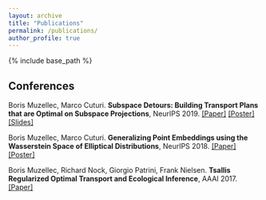 ```yaml
---
layout: archive
title: "Publications"
permalink: /publications/
author_profile: true
---
```


{% include base_path %}

## Conferences ##

Boris Muzellec, Marco Cuturi.
  **Subspace Detours: Building Transport Plans that are Optimal on Subspace Projections**, NeurIPS 2019. [[Paper]](https://arxiv.org/abs/1905.10099) [[Poster]](https://borismuzellec.github.io/publications/poster_subspaceOT_final.pdf) [[Slides]](https://borismuzellec.github.io/publications/slides_subspace_detours.pdf)

Boris Muzellec, Marco Cuturi.
  **Generalizing Point Embeddings using the Wasserstein Space of Elliptical Distributions**, NeurIPS 2018. [[Paper]](https://arxiv.org/abs/1805.07594) [[Poster]](https://borismuzellec.github.io/publications/poster_elliptical_final.pdf)

Boris Muzellec, Richard Nock, Giorgio Patrini, Frank Nielsen.
  **Tsallis Regularized Optimal Transport and Ecological Inference**, AAAI 2017. [[Paper]](https://arxiv.org/abs/1609.04495)
